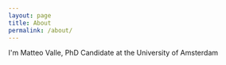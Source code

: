 ```yaml
---
layout: page
title: About
permalink: /about/
---
```


I'm Matteo Valle, PhD Candidate at the University of Amsterdam


